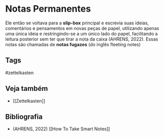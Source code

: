 # Notas Permanentes

Ele então se voltava para a **slip-box** principal e escrevia suas ideias, comentários e pensamentos em novas peças de papel, utilizando apenas uma única ideia e restringindo-se a um único lado do papel, facilitando a leitura posterior sem ter que tirar a nota da caixa (AHRENS, 2022). Essas notas são chamadas de **notas fugazes** (do inglês fleeting notes)

## Tags

#zettelkasten 

## Veja também

- [[Zettelkasten]]

## Bibliografia

- (AHRENS, 2022) [[How To Take Smart Notes]]
